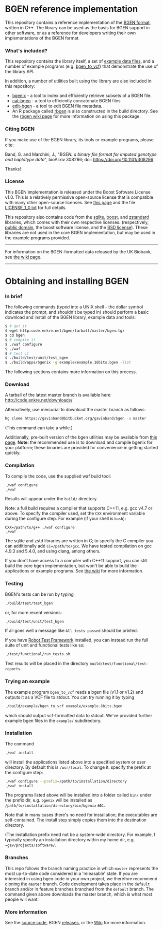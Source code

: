 # BGEN reference implementation

This repository contains a reference implementation of the [BGEN
format](http://www.bgenformat.org), written in C++. The library can be used as the basis for BGEN
support in other software, or as a reference for developers writing their own implementations of
the BGEN format.

### What's included?

This repository contains the library itself, a set of [example data files](/dir?name=example), and a number
of example programs (e.g. [bgen\_to\_vcf](/finfo?name=example/bgen_to_vcf.cpp)) that demonstrate the use of the
library API.

In addition, a number of utilities built using the library are also included in this repository:

* [bgenix](/doc/trunk/doc/wiki/bgenix.md) - a tool to index and efficiently retrieve subsets of a BGEN file. 
* [cat-bgen](/doc/trunk/doc/wiki/cat-bgen.md) - a tool to efficiently concatenate BGEN files.
* [edit-bgen](/doc/trunk/doc/wiki/edit-bgen.md) - a tool to edit BGEN file metadata.
* An R package called [rbgen](/doc/trunk/doc/wiki/rbgen.md) is also constructed in the build directory.  See the [rbgen wiki page](/doc/master/doc/rbgen.md) for more information on using this package.

### Citing BGEN

If you make use of the BGEN library, its tools or example programs, please cite:

Band, G. and Marchini, J., "*BGEN: a binary file format for imputed genotype and haplotype data*",
bioArxiv 308296; doi: <https://doi.org/10.1101/308296>

Thanks!

### License

This BGEN implementation is released under the Boost Software License v1.0. This is a relatively
permissive open-source license that is compatible with many other open-source licenses. See [this
page](http://www.boost.org/users/license.html) and the file
[LICENSE_1_0.txt](/artifact/12bafc460efc829b) for full details.

This repository also contains code from the [sqlite](www.sqlite.org), [boost](www.boost.org), and
[zstandard](http://www.zstd.net) libraries, which comes with their own respective licenses.
(respectively, [public domain](http://www.sqlite.org/copyright.html), the boost software license,
and the [BSD license](https://github.com/facebook/zstd/blob/dev/LICENSE)). These libraries are not
used in the core BGEN implementation, but may be used in the example programs provided.

---

For information on the BGEN-formatted data released by the UK Biobank, see [the wiki
page](/wiki/?name=BGEN+in+the+UK+Biobank).

---

# Obtaining and installing BGEN

### In brief

The following commands (typed into a UNIX shell - the dollar symbol indicates the prompt, and shouldn't be typed in)
should perform a basic download and install of the BGEN library, example data and tools:

```bash
$ # get it
$ wget http:code.enkre.net/bgen/tarball/master/bgen.tgz
$ cd bgen
$ # compile it
$ ./waf configure
$ ./waf
$ # test it
$ ./build/test/unit/test_bgen
$ ./build/apps/bgenix -g example/example.16bits.bgen -list
```

The following sections contains more information on this process.

### Download

A tarball of the latest master branch is available here: http://code.enkre.net/downloads/

Alternatively, use mercurial to download the master branch as follows:
```sh
hg clone https://gavinband@bitbucket.org/gavinband/bgen -u master
```
(This command can take a while.)

Additionally, pre-built version of the bgen utilities may be available from [this page](http://www.well.ox.ac.uk/~gav/resources/).  **Note**: the recommended use is to download and compile bgenix for your platform; these binaries are provided for convenience in getting started quickly.

### Compilation

To compile the code, use the supplied waf build tool:
```sh
./waf configure
./waf
```
Results will appear under the `build/` directory.  

Note: a full build requires a compiler that supports C++11, e.g. gcc v4.7 or above.  To specify the compiler used, set the `CXX` environment variable during the configure step.  For example (if your shell is `bash`):
```
CXX=/path/to/g++ ./waf configure
./waf
```

The sqlite and zstd libraries are written in C; to specify the C compiler you can additionally add `CC=/path/to/gcc`.  We have tested compilation on gcc 4.9.3 and 5.4.0, and using clang, among others.

If you don't have access to a compiler with C++11 support, you can still build the core bgen implementation, but won't be able to build the applications or example programs.
See [the wiki](https://bitbucket.org/gavinband/bgen/wiki/Troubleshooting_compilation) for more information.

### Testing

BGEN's tests can be run by typing 
```sh
./build/test/test_bgen
```
or, for more recent versions:
```sh
./build/test/unit/test_bgen
```

If all goes well a message like `All tests passed` should be printed.

If you have [Robot Test Framework](http://robotframework.org/) installed, you can instead run the full suite of unit and functional tests like so:
```sh
./test/functional/run_tests.sh
```
Test results will be placed in the directory `build/test/functional/test-reports`.


### Trying an example

The example program `bgen_to_vcf` reads a bgen file (v1.1 or v1.2) and outputs it as a VCF file to stdout.  You can try running it
by typing
```sh
./build/example/bgen_to_vcf example/example.8bits.bgen
```
which should output vcf-formatted data to stdout.  We've provided further example bgen files in the `example/` subdirectory.

### Installation

The command
```sh
./waf install
```
will install the applications listed above into a specified system or user directory.  By default this is `/usr/local`.  To change it, specify the prefix at the configure step:
```sh
./waf configure --prefix=/path/to/installation/directory
./waf install
```
The programs listed above will be installed into a folder called `bin/` under the prefix dir, e.g. `bgenix` will be installed as `/path/to/installation/directory/bin/bgenix` etc.

Note that in many cases there's no need for installation; the executables are self-contained.  The install step simply copies them into the destination directory.

(The installation prefix need not be a system-wide directory.  For example, I typically specify an installation directory within my home dir, e.g. `~gav/projects/software/`.

### Branches

This repo follows the branch naming practice in which `master` represents the most up-to-date code considered in a 'releasable' state.  If you are interested in using bgen code in your own project, we therefore recommend cloning the `master` branch.  Code development takes place in the `default` branch and/or in feature branches branched from the `default` branch.  The command given above downloads the master branch, which is what most people will want.

### More information

See the [source code](https://bitbucket.org/gavinband/bgen/src), 
BGEN [releases](https://bitbucket.org/gavinband/bgen/wiki/Releases),
or the [Wiki](https://bitbucket.org/gavinband/bgen/wiki/Home) for more information.